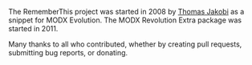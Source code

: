 The RememberThis project was started in 2008 by [Thomas
Jakobi](https://github.com/jako) as a snippet for MODX Evolution. The MODX
Revolution Extra package was started in 2011.

Many thanks to all who contributed, whether by creating pull requests, submitting bug reports, or donating.